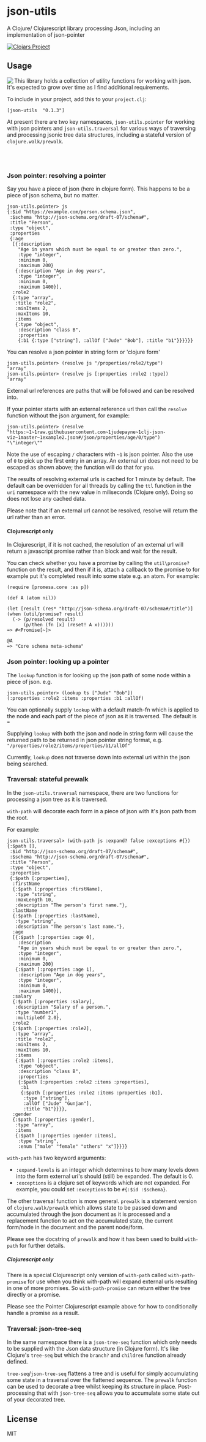 # json-utils

A Clojure/ Clojurescript library processing Json, including an implementation of json-pointer

[![Clojars Project](https://img.shields.io/clojars/v/json-utils.svg)](https://clojars.org/json-utils)

## Usage

<img align="left" src="tree_sml.png">This library holds a collection of utility functions for working with json. It's expected to grow over time as I find additional requirements.

To include in your project, add this to your `project.clj`:

    [json-utils  "0.1.3"]
    
At present there are two key namespaces, `json-utils.pointer` for working with json pointers and `json-utils.traversal` for various ways of traversing and processing jsonic tree data structures, including a stateful version of `clojure.walk/prewalk`.

<br/><br/>

### Json pointer: resolving a pointer

Say you have a piece of json (here in clojure form).
This happens to be a piece of json schema, but no matter.

    json-utils.pointer> js
    {:$id "https://example.com/person.schema.json",
     :$schema "http://json-schema.org/draft-07/schema#",
     :title "Person",
     :type "object",
     :properties
     {:age
      [{:description
        "Age in years which must be equal to or greater than zero.",
        :type "integer",
        :minimum 0,
        :maximum 200}
       {:description "Age in dog years",
        :type "integer",
        :minimum 0,
        :maximum 1400}],
      :role2
      {:type "array",
       :title "role2",
       :minItems 2,
       :maxItems 10,
       :items
       {:type "object",
        :description "class B",
        :properties
        {:b1 {:type ["string"], :allOf ["Jude" "Bob"], :title "b1"}}}}}}
        
You can resolve a json pointer in string form or 'clojure form'

    json-utils.pointer> (resolve js "/properties/role2/type")
    "array"
    json-utils.pointer> (resolve js [:properties :role2 :type])
    "array"
    
External url references are paths that will be followed and can be resolved into.

If your pointer starts with an external reference url then call the `resolve` function without the json argument, for example:

    json-utils.pointer> (resolve "https:~1~1raw.githubusercontent.com~1judepayne~1clj-json-viz~1master~1example2.json#/json/properties/age/0/type")
    "\"integer\""
    
Note the use of escaping `/` characters with `~1` is json pointer. Also the use of `0` to pick up the first entry in an array. An external uri does not need to be escaped as shown above; the function will do that for you.

The results of resolving external urls is cached for 1 minute by default. The default can be overridden for all threads by calling the `ttl` function in the `uri` namespace with the new value in miliseconds (Clojure only). Doing so does not lose any cached data.

Please note that if an external url cannot be resolved, resolve will return the url rather than an error.


#### Clojurescript only

In Clojurescript, if it is not cached, the resolution of an external url will return a javascript promise rather than block and wait for the result.

You can check whether you have a promise by calling the `util\promise?` function on the result, and then if it is, attach a callback to the promise to for example put it's completed result into some state e.g. an atom. For example:

    (require [promesa.core :as p])
    
    (def A (atom nil))

    (let [result (res* "http://json-schema.org/draft-07/schema#/title")]
    (when (util/promise? result)
      (-> (p/resolved result)
          (p/then (fn [x] (reset! A x))))))
    => #<Promise[~]>

    @A
    => "Core schema meta-schema"


### Json pointer: looking up a pointer

The `lookup` function is for looking up the json path of some node within a piece of json. e.g.

    json-utils.pointer> (lookup ts ["Jude" "Bob"])
    (:properties :role2 :items :properties :b1 :allOf)
    
You can optionally supply `lookup` with a default match-fn which is applied to the node and each part of the piece of json as it is traversed. The default is `=`

Supplying `lookup` with both the json and node in string form will cause the returned path to be returned in json pointer string format, e.g. `"/properties/role2/items/properties/b1/allOf"`

Currently, `lookup` does not traverse down into external uri within the json being searched.


### Traversal: stateful prewalk

In the `json-utils.traversal` namespace, there are two functions for processing a json tree as it is traversed.

`with-path` will decorate each form in a piece of json with it's json path from the root.

For example:

    json-utils.traversal> (with-path js :expand? false :exceptions #{})
    {:$path [],
     :$id "http://json-schema.org/draft-07/schema#",
     :$schema "http://json-schema.org/draft-07/schema#",
     :title "Person",
     :type "object",
     :properties
     {:$path [:properties],
      :firstName
      {:$path [:properties :firstName],
       :type "string",
       :maxLength 10,
       :description "The person's first name."},
      :lastName
      {:$path [:properties :lastName],
       :type "string",
       :description "The person's last name."},
      :age
      [{:$path [:properties :age 0],
        :description
        "Age in years which must be equal to or greater than zero.",
        :type "integer",
        :minimum 0,
        :maximum 200}
       {:$path [:properties :age 1],
        :description "Age in dog years",
        :type "integer",
        :minimum 0,
        :maximum 1400}],
      :salary
      {:$path [:properties :salary],
       :description "Salary of a person.",
       :type "number1",
       :multipleOf 2.0},
      :role2
      {:$path [:properties :role2],
       :type "array",
       :title "role2",
       :minItems 2,
       :maxItems 10,
       :items
       {:$path [:properties :role2 :items],
        :type "object",
        :description "class B",
        :properties
        {:$path [:properties :role2 :items :properties],
         :b1
         {:$path [:properties :role2 :items :properties :b1],
          :type ["string"],
          :allOf ["Jude" "Gunjan"],
          :title "b1"}}}},
      :gender
      {:$path [:properties :gender],
       :type "array",
       :items
       {:$path [:properties :gender :items],
        :type "string",
        :enum ["male" "female" "others" "x"]}}}}
        
`with-path` has two keyword arguments:
 - `:expand-levels` is an integer which determines to how many levels down into the form external uri's should (still) be expanded. The default is 0.
 - `:exceptions` is a clojure set of keywords which are not expanded. For example, you could set `:exceptions` to be `#{:$id :$schema}`.
 
 The other traversal function is more general. `prewalk` is a statement version of `clojure.walk/prewalk` which allows state to be passed down and accumulated through the json document as it is processed and a replacement function to act on the accumulated state, the current form/node in the document and the parent node/form.
 
 Please see the docstring of `prewalk` and how it has been used to build `with-path` for further details.
 
 
##### Clojurescript only

There is a special Clojurescript only version of `with-path` called `with-path-promise` for use when you think with-path will expand external urls resulting in one of more promises. So `with-path-promise` can return either the tree directly or a promise.

Please see the Pointer Clojurescript example above for how to conditionally handle a promise as a result.
 
 
### Traversal: json-tree-seq
 
 In the same namespace there is a `json-tree-seq` function which only needs to be supplied with the Json data structure (in Clojure form). It's like Clojure's `tree-seq` but which the `branch?` and `children` function already defined.
 
 `tree-seq`/`json-tree-seq` flattens a tree and is useful for simply accumulating some state in a traversal over the flattened sequence. The `prewalk` function can be used to decorate a tree whilst keeping its structure in place. Post-processing that with `json-tree-seq` allows you to accumulate some state out of your decorated tree.


## License

MIT
